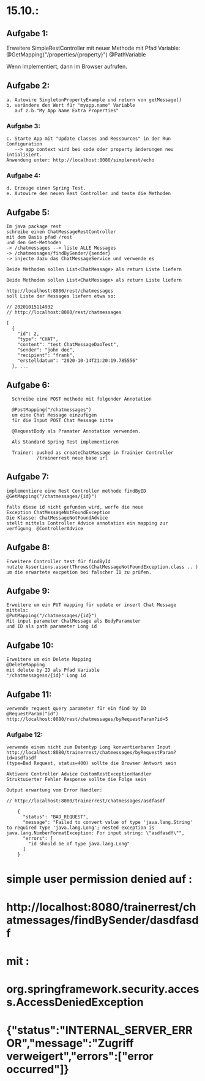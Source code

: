
# 15.10.: 
## Aufgabe 1:
  Erweitere SimpleRestController 
  mit neuer Methode mit Pfad Variable: 
    @GetMapping("/properties/{property}")
    @PathVariable
 
  Wenn implementiert, dann im Browser aufrufen.
  
## Aufgabe 2:
    a. Autowire SingletonPropertyExample und return von getMessage()
    b. verändere den Wert für "myapp.name" Variable
       auf z.b."My App Name Extra Properties"     

### Aufgabe 3:
    c. Starte App mit "Update classes and Ressources" in der Run Configuration
       --> app context wird bei code oder property änderungen neu intialisiert.
    Anwendung unter: http://localhost:8080/simplerest/echo
    
### Aufgabe 4:
    d. Erzeuge einen Spring Test.
    e. Autowire den neuen Rest Controller und teste die Methoden
    
## Aufgabe 5:
    Im java package rest
    schreibe einen ChatMessageRestController
    mit dem Basis pfad /rest
    und den Get-Methoden
    -> /chatmessages --> liste ALLE Messages
    -> /chatmessages/findBySender/{sender}
    -> injecte dazu das ChatMessageService und verwende es
    
    Beide Methoden sollen List<ChatMessage> als return Liste liefern

    Beide Methoden sollen List<ChatMessage> als return Liste liefern

    http://localhost:8080/rest/chatmessages 
    soll Liste der Messages liefern etwa so:
    
    // 20201015114932
    // http://localhost:8080/rest/chatmessages
    
    [
      {
        "id": 2,
        "type": "CHAT",
        "content": "test ChatMessageDaoTest",
        "sender": "john doe",
        "recipient": "frank",
        "erstelldatum": "2020-10-14T21:20:19.785556"
      }, ...

## Aufgabe 6:
      Schreibe eine POST methode mit folgender Annotation
      
      @PostMapping("/chatmessages")
      um eine Chat Message einzufügen
      für die Input POST Chat Message bitte 
      
      @RequestBody als Pramater Annotation verwenden.
      
      Als Standard Spring Test implementieren
      
      Trainer: pushed as createChatMassage in Trainier Controller
               /trainerrest neue base url 
               
## Aufgabe 7:
    implementiere eine Rest Controller methode findByID
    @GetMapping("/chatmessages/{id}") 
    
    falls diese id nicht gefunden wird, werfe die neue 
    Exception ChatMessageNotFoundException
    Die Klasse: ChatMessageNotFoundAdvice
    stellt mittels Controller Advice annotation ein mapping zur
    verfügung  @ControllerAdvice
    
## Aufgabe 8:
    Erweitere Controller test für findById
    nutzte Assertions.assertThrows(ChatMessageNotFoundException.class .. )
    um die erwartete excpetion bei falscher ID zu prüfen.
    
## Aufgabe 9:
    Erweitere um ein PUT mapping für update or insert Chat Message
    mittels: 
    @PutMapping("/chatmessages/{id}")
    Mit input parameter ChatMessage als BodyParameter 
    und ID als path parameter Long id 
    
## Aufgabe 10:
    Erweitere um ein Delete Mapping
    @DeleteMapping
    mit delete by ID als Pfad Variable 
    "/chatmessagess/{id}" Long id
    
## Aufgabe 11:
    verwende request query parameter für ein find by ID
    @RequestParam("id") 
    http://localhost:8080/rest/chatmessages/byRequestParam?id=5    
               
### Aufgabe 12:
    verwende einen nicht zum Datentyp Long konvertierbaren Input
    http://localhost:8080/trainerrest/chatmessages/byRequestParam?id=asdfasdf      
    (type=Bad Request, status=400) sollte die Browser Antwort sein
    
    Aktivere Controller Advice CustomRestExceptionHandler
    Struktuierter Fehler Response sollte die Folge sein 

    Output erwartung vom Error Handler:
        
    // http://localhost:8080/trainerrest/chatmessages/asdfasdf
        
        {
          "status": "BAD_REQUEST",
          "message": "Failed to convert value of type 'java.lang.String' to required type 'java.lang.Long'; nested exception is java.lang.NumberFormatException: For input string: \"asdfasdf\"",
          "errors": [
            "id should be of type java.lang.Long"
          ]
        }    
    
# simple user permission denied auf :     
# http://localhost:8080/trainerrest/chatmessages/findBySender/dasdfasdf     

# mit : 
# org.springframework.security.access.AccessDeniedException

# {"status":"INTERNAL_SERVER_ERROR","message":"Zugriff verweigert","errors":["error occurred"]}

 


    
      
      
      
      
      
      


